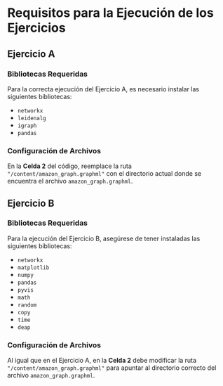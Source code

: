 # Requisitos para la Ejecución de los Ejercicios

## Ejercicio A

### Bibliotecas Requeridas
Para la correcta ejecución del Ejercicio A, es necesario instalar las siguientes bibliotecas:
- `networkx`
- `leidenalg`
- `igraph`
- `pandas`

### Configuración de Archivos
En la **Celda 2** del código, reemplace la ruta `"/content/amazon_graph.graphml"` con el directorio actual donde se encuentra el archivo `amazon_graph.graphml`.

## Ejercicio B

### Bibliotecas Requeridas
Para la ejecución del Ejercicio B, asegúrese de tener instaladas las siguientes bibliotecas:
- `networkx`
- `matplotlib`
- `numpy`
- `pandas`
- `pyvis`
- `math`
- `random`
- `copy`
- `time`
- `deap`

### Configuración de Archivos
Al igual que en el Ejercicio A, en la **Celda 2** debe modificar la ruta `"/content/amazon_graph.graphml"` para apuntar al directorio correcto del archivo `amazon_graph.graphml`.

